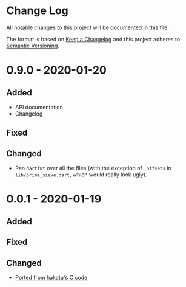 # Change Log
All notable changes to this project will be documented in this file.

The format is based on [Keep a Changelog](http://keepachangelog.com/)
and this project adheres to [Semantic Versioning](http://semver.org/).

# 0.9.0 - 2020-01-20
## Added
* API documentation
* Changelog

## Fixed

## Changed
* Ran `dartfmt` over all the files (with the exception of `_offsets` in
  `lib/prime_sieve.dart`, which would really look ugly).


# 0.0.1 - 2020-01-19
## Added

## Fixed

## Changed
* [Ported from hakatu's C code](https://github.com/hacatu/Prime-Sieve)
